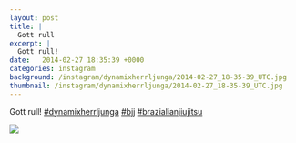 ```yaml
---
layout: post
title: |
  Gott rull
excerpt: |
  Gott rull!     
date:   2014-02-27 18:35:39 +0000
categories: instagram
background: /instagram/dynamixherrljunga/2014-02-27_18-35-39_UTC.jpg
thumbnail: /instagram/dynamixherrljunga/2014-02-27_18-35-39_UTC.jpg
---
```

Gott rull! [#dynamixherrljunga](https://www.instagram.com/explore/tags/dynamixherrljunga/)  [#bjj](https://www.instagram.com/explore/tags/bjj/)  [#brazialianjiujitsu](https://www.instagram.com/explore/tags/brazialianjiujitsu/)



<img src='/www-dynamix-herrljunga/instagram/dynamixherrljunga/2014-02-27_18-35-39_UTC.jpg' class='img-fluid' />
